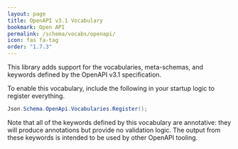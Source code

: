 ```yaml
---
layout: page
title: OpenAPI v3.1 Vocabulary
bookmark: Open API
permalink: /schema/vocabs/openapi/
icon: fas fa-tag
order: "1.7.3"
---
```


This library adds support for the vocabularies, meta-schemas, and keywords defined by the OpenAPI v3.1 specification.

To enable this vocabulary, include the following in your startup logic to register everything.

```c#
Json.Schema.OpenApi.Vocabularies.Register();
```

Note that all of the keywords defined by this vocabulary are annotative: they will produce annotations but provide no validation logic.  The output from these keywords is intended to be used by other OpenAPI tooling.
